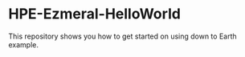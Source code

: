 # HPE-Ezmeral-HelloWorld
This repository shows you how to get started on using down to Earth example.
